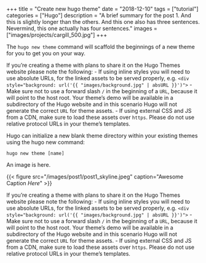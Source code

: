 +++
title = "Create new hugo theme"
date = "2018-12-10"
tags = ["tutorial"]
categories = ["Hugo"]
description = "A brief summary for the post 1. And this is slightly longer than the others. And this one also has three sentences. Nevermind, this one actually has four sentences."
images = ["images/projects/cargill_500.jpg"]
+++

The `hugo new theme` command will scaffold the beginnings of a new theme for you to get you on your way.

If you’re creating a theme with plans to share it on the Hugo Themes website please note the following: - If using inline styles you will need to use absolute URLs, for the linked assets to be served properly, e.g. `<div style="background: url('{{ "images/background.jpg" | absURL }}')">` - Make sure not to use a forward slash `/` in the beginning of a `URL`, because it will point to the host root. Your theme’s demo will be available in a subdirectory of the Hugo website and in this scenario Hugo will not generate the correct `URL` for theme assets. - If using external CSS and JS from a CDN, make sure to load these assets over `https`. Please do not use relative protocol URLs in your theme’s templates.

Hugo can initialize a new blank theme directory within your existing themes using the hugo new command:

```
hugo new theme [name]
```

An image is here.

{{< figure src="/images/post1/post1_skyline.jpeg" caption="Awesome Caption *Here*" >}}

If you’re creating a theme with plans to share it on the Hugo Themes website please note the following: - If using inline styles you will need to use absolute URLs, for the linked assets to be served properly, e.g. `<div style="background: url('{{ "images/background.jpg" | absURL }}')">` - Make sure not to use a forward slash `/` in the beginning of a `URL`, because it will point to the host root. Your theme’s demo will be available in a subdirectory of the Hugo website and in this scenario Hugo will not generate the correct `URL` for theme assets. - If using external CSS and JS from a CDN, make sure to load these assets over `https`. Please do not use relative protocol URLs in your theme’s templates.